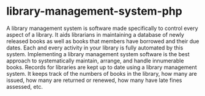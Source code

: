 # library-management-system-php

A library management system is software made specifically to control every aspect of a 
library. It aids librarians in maintaining a database of newly released books as well as books 
that members have borrowed and their due dates. Each and every activity in your library is 
fully automated by this system. Implementing a library management system software is the 
best approach to systematically maintain, arrange, and handle innumerable books. Records 
for libraries are kept up to date using a library management system. It keeps track of the 
numbers of books in the library, how many are issued, how many are returned or renewed, 
how many have late fines assessed, etc.
